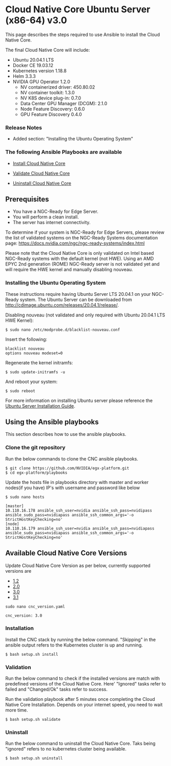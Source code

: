 <h1> Cloud Native Core Ubuntu Server (x86-64) v3.0 </h1>

This page describes the steps required to use Ansible to install the Cloud Native Core.

The final Cloud Native Core will include:

- Ubuntu 20.04.1 LTS
- Docker CE 19.03.12
- Kubernetes version 1.18.8
- Helm 3.3.3
- NVIDIA GPU Operator 1.2.0
  - NV containerized driver: 450.80.02
  - NV container toolkit: 1.3.0
  - NV K8S device plug-in: 0.7.0
  - Data Center GPU Manager (DCGM): 2.1.0
  - Node Feature Discovery: 0.6.0
  - GPU Feature Discovery 0.4.0

### Release Notes

- Added section: "Installing the Ubuntu Operating System"

### The following Ansible Playbooks are available

- [Install Cloud Native Core](https://github.com/NVIDIA/egx-platform/blob/master/playbooks/cnc-installation.yaml)

- [Validate Cloud Native Core ](https://github.com/NVIDIA/egx-platform/blob/master/playbooks/cnc-validation.yaml)

- [Uninstall Cloud Native Core](https://github.com/NVIDIA/egx-platform/blob/master/playbooks/cnc-uninstall.yaml)

## Prerequisites

- You have a NGC-Ready for Edge Server.
- You will perform a clean install.
- The server has internet connectivity.

To determine if your system is NGC-Ready for Edge Servers, please review the list of validated systems on the NGC-Ready Systems documentation page: https://docs.nvidia.com/ngc/ngc-ready-systems/index.html

Please note that the Cloud Native Core is only validated on Intel based NGC-Ready systems with the default kernel (not HWE). Using an AMD EPYC 2nd generation (ROME) NGC-Ready server is not validated yet and will require the HWE kernel and manually disabling nouveau.

### Installing the Ubuntu Operating System
These instructions require having Ubuntu Server LTS 20.04.1 on your NGC-Ready system. The Ubuntu Server can be downloaded from http://cdimage.ubuntu.com/releases/20.04.1/release/.

Disabling nouveau (not validated and only required with Ubuntu 20.04.1 LTS HWE Kernel): 

```
$ sudo nano /etc/modprobe.d/blacklist-nouveau.conf
```

Insert the following:

```
blacklist nouveau
options nouveau modeset=0
```

Regenerate the kernel initramfs:

```
$ sudo update-initramfs -u
```

And reboot your system:

```
$ sudo reboot
```

For more information on installing Ubuntu server please reference the [Ubuntu Server Installation Guide](https://ubuntu.com/tutorials/tutorial-install-ubuntu-server#1-overview).
 
## Using the Ansible playbooks 
This section describes how to use the ansible playbooks.

### Clone the git repository

Run the below commands to clone the CNC ansible playbooks.

```
$ git clone https://github.com/NVIDIA/egx-platform.git
$ cd egx-platform/playbooks
```

Update the hosts file in playbooks directory with master and worker nodes(if you have) IP's with username and password like below

```
$ sudo nano hosts

[master]
10.110.16.178 ansible_ssh_user=nvidia ansible_ssh_pass=nvidipass ansible_sudo_pass=nvidiapass ansible_ssh_common_args='-o StrictHostKeyChecking=no'
[node]
10.110.16.179 ansible_ssh_user=nvidia ansible_ssh_pass=nvidiapass ansible_sudo_pass=nvidiapass ansible_ssh_common_args='-o StrictHostKeyChecking=no'
```


## Available Cloud Native Core Versions

Update Cloud Native Core Version as per below, currently supported versions are

- [1.2](https://github.com/NVIDIA/egx-platform/blob/master/playbooks/Ubuntu_Server_v1.2.md)
- [2.0](https://github.com/NVIDIA/egx-platform/blob/master/playbooks/Ubuntu_Server_v2.0.md)
- [3.0](https://github.com/NVIDIA/egx-platform/blob/master/playbooks/Ubuntu_Server_v3.0.md)
- [3.1](https://github.com/NVIDIA/egx-platform/blob/master/playbooks/Ubuntu_Server_v3.1.md)

```
sudo nano cnc_version.yaml

cnc_version: 3.0

```

### Installation

Install the CNC stack by running the below command. "Skipping" in the ansible output refers to the Kubernetes cluster is up and running.

```
$ bash setup.sh install
```

### Validation

Run the below command to check if the installed versions are match with predefined versions of the Cloud Native Core. Here' "Ignored" tasks refer to failed and "Changed/Ok" tasks refer to success.

Run the validation playbook after 5 minutes once completing the Cloud Native Core Installation. Depends on your internet speed, you need to wait more time.

```
$ bash setup.sh validate
```

### Uninstall

Run the below command to uninstall the Cloud Native Core. Taks being "ignored" refers to no kubernetes cluster being available.

```
$ bash setup.sh uninstall
```
